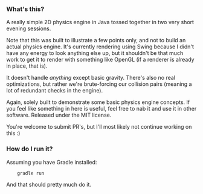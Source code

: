### What's this?

A really simple 2D physics engine in Java tossed together in two very
short evening sessions.

Note that this was built to illustrate a few points only, and not to
build an actual physics engine. It's currently rendering using Swing
because I didn't have any energy to look anything else up, but it
shouldn't be that much work to get it to render with something
like OpenGL (if a renderer is already in place, that is).

It doesn't handle *anything* except basic gravity. There's also no
real optimizations, but rather we're brute-forcing our collision
pairs (meaning a lot of redundant checks in the engine).

Again, solely built to demonstrate some basic physics engine concepts.
If you feel like something in here is useful, feel free to nab it and
use it in other software. Released under the MIT license.

You're welcome to submit PR's, but I'll most likely not continue working
on this :)

### How do I run it?

Assuming you have Gradle installed:

        gradle run

And that should pretty much do it.
